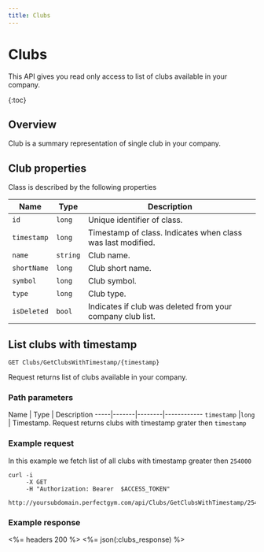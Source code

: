 ```yaml
---
title: Clubs
---
```


# Clubs

This API gives you read only access to list of clubs 
available in your company.

{:toc}



## Overview 

Club is a summary representation of single club in your company.


## <a name="properties"></a>Club properties

Class is described by the following properties

Name            | Type                        | Description
-----|----------|------------------------------------------
`id`            |`long`                       | Unique identifier of class.
`timestamp`     |`long`                       | Timestamp of class. Indicates when class was last modified.
`name`          |`string`                     | Club name.
`shortName`     |`long`                       | Club short name.
`symbol`        |`long`                       | Club symbol.
`type`          |`long`                       | Club type.
`isDeleted`     |`bool`                       | Indicates if club was deleted from your company club list.



## List clubs with timestamp 

    GET Clubs/GetClubsWithTimestamp/{timestamp}

Request returns list of clubs available in your company.


### Path parameters

Name         | Type   | Description
-----|-------|--------|------------
`timestamp`  |`long`  | Timestamp. Request returns clubs with timestamp grater then `timestamp`


### Example request

In this example we fetch list of all clubs with timestamp greater then `254000`

``` command-line
curl -i 
     -X GET 
     -H "Authorization: Bearer  $ACCESS_TOKEN"  
     http://yoursubdomain.perfectgym.com/api/Clubs/GetClubsWithTimestamp/254000
```


### Example response

<%= headers 200 %>
<%= json(:clubs_response) %>
